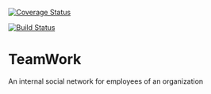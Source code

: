 [![Coverage Status](https://coveralls.io/repos/github/tos4christ/TeamWork/badge.svg?branch=feature/ch-complete-coveralls)](https://coveralls.io/github/tos4christ/TeamWork?branch=develop)

[![Build Status](https://travis-ci.com/tos4christ/TeamWork.svg?branch=develop)](https://travis-ci.com/tos4christ/TeamWork)

# TeamWork
An internal social network for employees of an organization
